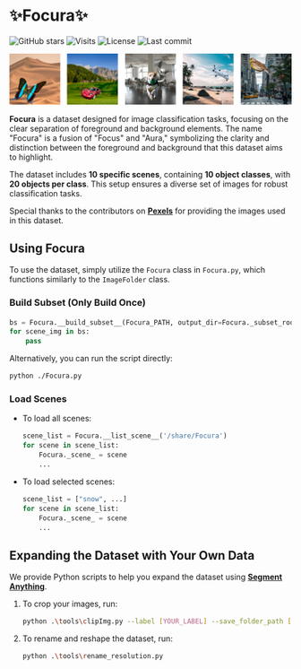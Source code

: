 # ✨Focura✨

![GitHub stars](https://img.shields.io/github/stars/ss-Zhong/Focura?style=flat&color=5caaf3)
![Visits](https://badges.pufler.dev/visits/ss-Zhong/Focura?color=47bdae)
![License](https://img.shields.io/github/license/ss-Zhong/Focura)
![Last commit](https://img.shields.io/github/last-commit/ss-Zhong/Focura)

<img src="img/README/Focura_sample.png" style="zoom:67%;" />

**Focura** is a dataset designed for image classification tasks, focusing on the clear separation of foreground and background elements. The name "Focura" is a fusion of "Focus" and "Aura," symbolizing the clarity and distinction between the foreground and background that this dataset aims to highlight.

The dataset includes **10 specific scenes**, containing **10 object classes**, with **20 objects per class**. This setup ensures a diverse set of images for robust classification tasks.

Special thanks to the contributors on [**Pexels**](https://www.pexels.com/) for providing the images used in this dataset.

## Using Focura

To use the dataset, simply utilize the `Focura` class in `Focura.py`, which functions similarly to the `ImageFolder` class. 

### Build Subset (Only Build Once)

  ```python
  bs = Focura.__build_subset__(Focura_PATH, output_dir=Focura._subset_root_, export=True)
  for scene_img in bs:
      pass
  ```

  Alternatively, you can run the script directly:

  ```bash
  python ./Focura.py
  ```

### Load Scenes

- To load all scenes:

  ```python
  scene_list = Focura.__list_scene__('/share/Focura')
  for scene in scene_list:
      Focura._scene_ = scene
      ...
  ```

- To load selected scenes:

  ```python
  scene_list = ["snow", ...]
  for scene in scene_list:
      Focura._scene_ = scene
      ...
  ```

## Expanding the Dataset with Your Own Data

We provide Python scripts to help you expand the dataset using [**Segment Anything**](https://segment-anything.com/demo).

1. To crop your images, run:

    ```bash
    python .\tools\clipImg.py --label [YOUR_LABEL] --save_folder_path [YOUR_IMG_PATH]
    ```

2. To rename and reshape the dataset, run:

    ```bash
    python .\tools\rename_resolution.py
    ```
